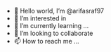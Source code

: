 - 👋 Hello world, I’m @arifasraf97
- 👀 I’m interested in 
- 🌱 I’m currently learning ...
- 💞️ I’m looking to collaborate 
- 📫 How to reach me ...

<!---
arifasraf97/arifasraf97 is a ✨ special ✨ repository because its `README.md` (this file) appears on your GitHub profile.
You can click the Preview link to take a look at your changes.
--->
